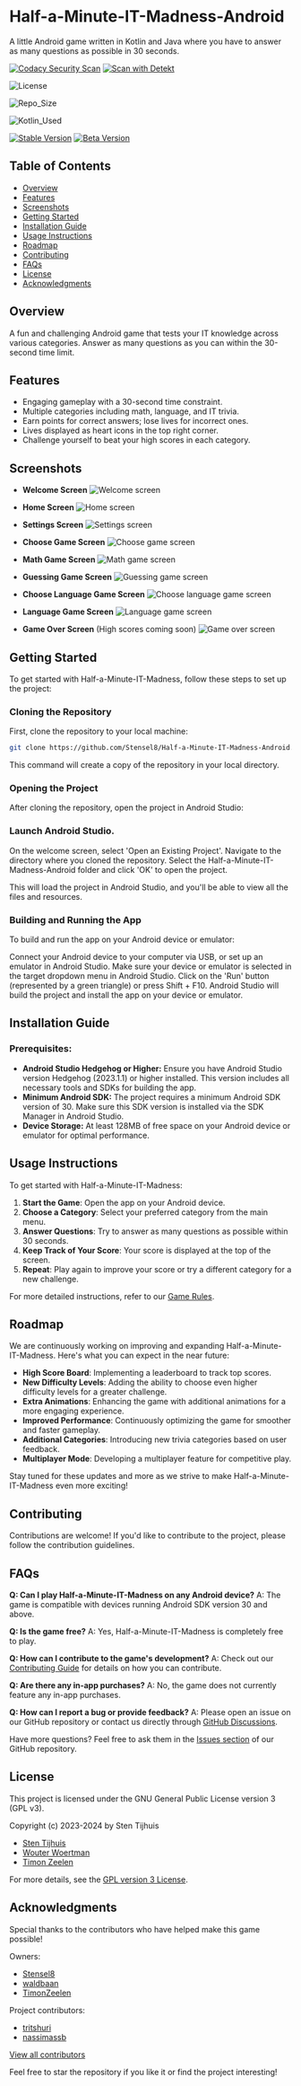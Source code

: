 # Half-a-Minute-IT-Madness-Android

A little Android game written in Kotlin and Java where you have to answer as many questions as
possible in 30 seconds.

[![Codacy Security Scan](https://github.com/Stensel8/Half-a-Minute-IT-Madness-Android/actions/workflows/codacy.yml/badge.svg?branch=main)](https://github.com/Stensel8/Half-a-Minute-IT-Madness-Android/actions/workflows/codacy.yml)
[![Scan with Detekt](https://github.com/Stensel8/Half-a-Minute-IT-Madness-Android/actions/workflows/detekt.yml/badge.svg?branch=main)](https://github.com/Stensel8/Half-a-Minute-IT-Madness-Android/actions/workflows/detekt.yml)

![License](https://img.shields.io/github/license/Stensel8/Half-a-Minute-IT-Madness-Android?label=License)

![Repo_Size](https://img.shields.io/github/repo-size/Stensel8/Half-a-Minute-IT-Madness-Android)


![Kotlin_Used](https://img.shields.io/github/languages/top/Stensel8/Half-a-Minute-IT-Madness-Android?color=purple&label=Kotlin)

[![Stable Version](https://img.shields.io/badge/StableVersion-V2.6-darkgreen)](https://github.com/Stensel8/Half-a-Minute-IT-Madness-Android/releases/tag/StableV2.6)
[![Beta Version](https://img.shields.io/badge/BetaVersion-V2.4-blue)](https://github.com/Stensel8/Half-a-Minute-IT-Madness-Android/releases/tag/DebugV2.4)



## Table of Contents
- [Overview](#overview)
- [Features](#features)
- [Screenshots](#screenshots)
- [Getting Started](#getting-started)
- [Installation Guide](#installation-guide)
- [Usage Instructions](#usage-instructions)
- [Roadmap](#roadmap)
- [Contributing](#contributing)
- [FAQs](#faqs)
- [License](#license)
- [Acknowledgments](#acknowledgments)



## Overview

A fun and challenging Android game that tests your IT knowledge across various categories. Answer as many questions as you can within the 30-second time limit.


## Features

- Engaging gameplay with a 30-second time constraint.
- Multiple categories including math, language, and IT trivia.
- Earn points for correct answers; lose lives for incorrect ones.
- Lives displayed as heart icons in the top right corner.
- Challenge yourself to beat your high scores in each category.


## Screenshots

- **Welcome Screen**
  ![Welcome screen](Documentation/Screenshots/Half%20a%20Minute%20IT%20Madness_welcome.webp)

- **Home Screen**
  ![Home screen](Documentation/Screenshots/Half%20a%20Minute%20IT%20Madness_mainactivity.webp)

- **Settings Screen**
  ![Settings screen](Documentation/Screenshots/Half%20a%20Minute%20IT%20Madness_settings.webp)

- **Choose Game Screen**
  ![Choose game screen](Documentation/Screenshots/Half%20a%20Minute%20IT%20Madness_choosegame.webp)

- **Math Game Screen**
  ![Math game screen](Documentation/Screenshots/Half%20a%20Minute%20IT%20Madness_mathgame.webp)

- **Guessing Game Screen**
  ![Guessing game screen](Documentation/Screenshots/Half%20a%20Minute%20IT%20Madness_guessinggame.webp)

- **Choose Language Game Screen**
  ![Choose language game screen](Documentation/Screenshots/Half%20a%20Minute%20IT%20Madness_chooselanguagegame.webp)

- **Language Game Screen**
  ![Language game screen](Documentation/Screenshots/Half%20a%20Minute%20IT%20Madness_languagegame.webp)

- **Game Over Screen** (High scores coming soon)
  ![Game over screen](Documentation/Screenshots/Half%20a%20Minute%20IT%20Madness_gameover.webp)




## Getting Started

To get started with Half-a-Minute-IT-Madness, follow these steps to set up the project:


### Cloning the Repository

First, clone the repository to your local machine:

   ```bash
   git clone https://github.com/Stensel8/Half-a-Minute-IT-Madness-Android.git
   ```
This command will create a copy of the repository in your local directory.


### Opening the Project

After cloning the repository, open the project in Android Studio:


### Launch Android Studio.

On the welcome screen, select 'Open an Existing Project'.
Navigate to the directory where you cloned the repository.
Select the Half-a-Minute-IT-Madness-Android folder and click 'OK' to open the project.

This will load the project in Android Studio, and you'll be able to view all the files and resources.


### Building and Running the App

To build and run the app on your Android device or emulator:

Connect your Android device to your computer via USB, or set up an emulator in Android Studio.
Make sure your device or emulator is selected in the target dropdown menu in Android Studio.
Click on the 'Run' button (represented by a green triangle) or press Shift + F10.
Android Studio will build the project and install the app on your device or emulator.


## Installation Guide

### Prerequisites:

- **Android Studio Hedgehog or Higher:** Ensure you have Android Studio version Hedgehog (2023.1.1) or higher installed. This version includes all necessary tools and SDKs for building the app.
- **Minimum Android SDK:** The project requires a minimum Android SDK version of 30. Make sure this SDK version is installed via the SDK Manager in Android Studio.
- **Device Storage:** At least 128MB of free space on your Android device or emulator for optimal performance.


## Usage Instructions

To get started with Half-a-Minute-IT-Madness:

1. **Start the Game**: Open the app on your Android device.
2. **Choose a Category**: Select your preferred category from the main menu.
3. **Answer Questions**: Try to answer as many questions as possible within 30 seconds.
4. **Keep Track of Your Score**: Your score is displayed at the top of the screen.
5. **Repeat**: Play again to improve your score or try a different category for a new challenge.

For more detailed instructions, refer to our [Game Rules](https://github.com/Stensel8/Half-a-Minute-IT-Madness-Android/tree/main/Documentation).


## Roadmap

We are continuously working on improving and expanding Half-a-Minute-IT-Madness. Here's what you can expect in the near future:

- **High Score Board**: Implementing a leaderboard to track top scores.
- **New Difficulty Levels**: Adding the ability to choose even higher difficulty levels for a greater challenge.
- **Extra Animations**: Enhancing the game with additional animations for a more engaging experience.
- **Improved Performance**: Continuously optimizing the game for smoother and faster gameplay.
- **Additional Categories**: Introducing new trivia categories based on user feedback.
- **Multiplayer Mode**: Developing a multiplayer feature for competitive play.

Stay tuned for these updates and more as we strive to make Half-a-Minute-IT-Madness even more exciting!


## Contributing

Contributions are welcome! If you'd like to contribute to the project, please follow the
contribution guidelines.


## FAQs

**Q: Can I play Half-a-Minute-IT-Madness on any Android device?**
A: The game is compatible with devices running Android SDK version 30 and above.

**Q: Is the game free?**
A: Yes, Half-a-Minute-IT-Madness is completely free to play.

**Q: How can I contribute to the game's development?**
A: Check out our [Contributing Guide](link-to-contributing-guide) for details on how you can contribute.

**Q: Are there any in-app purchases?**
A: No, the game does not currently feature any in-app purchases.

**Q: How can I report a bug or provide feedback?**
A: Please open an issue on our GitHub repository or contact us directly through [GitHub Discussions](link-to-GitHub-discussions-if-available).

Have more questions? Feel free to ask them in the [Issues section](link-to-GitHub-issues) of our GitHub repository.


## License

This project is licensed under the GNU General Public License version 3 (GPL v3).

Copyright (c) 2023-2024 by Sten Tijhuis
- [Sten Tijhuis](https://github.com/Stensel8)
- [Wouter Woertman](https://github.com/waldbaan)
- [Timon Zeelen](https://github.com/TimonZeelen)

For more details, see the [GPL version 3 License](https://www.gnu.org/licenses/gpl-3.0.html).


## Acknowledgments

Special thanks to the contributors who have helped make this game possible!

Owners:
- [Stensel8](https://github.com/Stensel8)
- [waldbaan](https://github.com/waldbaan)
- [TimonZeelen](https://github.com/TimonZeelen)

Project contributors:
- [tritshuri](https://github.com/tritshuri)
- [nassimassb](https://github.com/nassimassb)

[View all contributors](https://github.com/Stensel8/Half-a-Minute-IT-Madness-Android/graphs/contributors)

Feel free to star the repository if you like it or find the project interesting!

